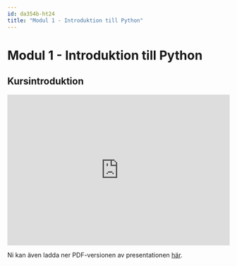 ```yaml
---
id: da354b-ht24
title: "Modul 1 - Introduktion till Python"
---
```


# Modul 1 - Introduktion till Python

## Kursintroduktion

<div class="frame">
    <div style="left: 0; width: 100%; height: 0; position: relative; padding-bottom: 56.2696%; padding-top: 58px;"><iframe src="https://www.slideshare.net/slideshow/embed_code/key/GglbDGr1QY9nRm" style="top: 0; left: 0; width: 100%; height: 100%; position: absolute; border: 0;" allowfullscreen scrolling="no"></iframe></div>
</div>

Ni kan även ladda ner PDF-versionen av presentationen [här](../pdf/kursintro-ht24.pdf).
